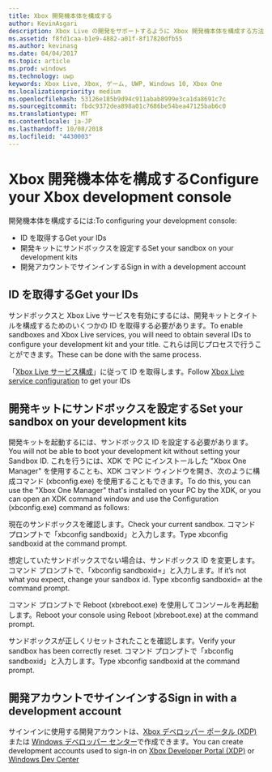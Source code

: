 ```yaml
---
title: Xbox 開発機本体を構成する
author: KevinAsgari
description: Xbox Live の開発をサポートするように Xbox 開発機本体を構成する方法について説明します。
ms.assetid: f8fd1caa-b1e9-4882-a01f-8f17820dfb55
ms.author: kevinasg
ms.date: 04/04/2017
ms.topic: article
ms.prod: windows
ms.technology: uwp
keywords: Xbox Live, Xbox, ゲーム, UWP, Windows 10, Xbox One
ms.localizationpriority: medium
ms.openlocfilehash: 53126e185b9d94c911abab8999e3ca1da8691c7c
ms.sourcegitcommit: fbdc9372dea898a01c7686be54bea47125bab6c0
ms.translationtype: MT
ms.contentlocale: ja-JP
ms.lasthandoff: 10/08/2018
ms.locfileid: "4430003"
---
```

# <a name="configure-your-xbox-development-console"></a><span data-ttu-id="5bd58-104">Xbox 開発機本体を構成する</span><span class="sxs-lookup"><span data-stu-id="5bd58-104">Configure your Xbox development console</span></span>

<span data-ttu-id="5bd58-105">開発機本体を構成するには:</span><span class="sxs-lookup"><span data-stu-id="5bd58-105">To configuring your development console:</span></span>
- <span data-ttu-id="5bd58-106">ID を取得する</span><span class="sxs-lookup"><span data-stu-id="5bd58-106">Get your IDs</span></span>
- <span data-ttu-id="5bd58-107">開発キットにサンドボックスを設定する</span><span class="sxs-lookup"><span data-stu-id="5bd58-107">Set your sandbox on your development kits</span></span>
- <span data-ttu-id="5bd58-108">開発アカウントでサインインする</span><span class="sxs-lookup"><span data-stu-id="5bd58-108">Sign in with a development account</span></span>

## <a name="get-your-ids"></a><span data-ttu-id="5bd58-109">ID を取得する</span><span class="sxs-lookup"><span data-stu-id="5bd58-109">Get your IDs</span></span>
<span data-ttu-id="5bd58-110">サンドボックスと Xbox Live サービスを有効にするには、開発キットとタイトルを構成するためのいくつかの ID を取得する必要があります。</span><span class="sxs-lookup"><span data-stu-id="5bd58-110">To enable sandboxes and Xbox Live services, you will need to obtain several IDs to configure your development kit and your title.</span></span> <span data-ttu-id="5bd58-111">これらは同じプロセスで行うことができます。</span><span class="sxs-lookup"><span data-stu-id="5bd58-111">These can be done with the same process.</span></span>

<span data-ttu-id="5bd58-112">「[Xbox Live サービス構成](../xbox-live-service-configuration.md)」に従って ID を取得します。</span><span class="sxs-lookup"><span data-stu-id="5bd58-112">Follow [Xbox Live service configuration](../xbox-live-service-configuration.md) to get your IDs</span></span>

## <a name="set-your-sandbox-on-your-development-kits"></a><span data-ttu-id="5bd58-113">開発キットにサンドボックスを設定する</span><span class="sxs-lookup"><span data-stu-id="5bd58-113">Set your sandbox on your development kits</span></span>
<span data-ttu-id="5bd58-114">開発キットを起動するには、サンドボックス ID を設定する必要があります。</span><span class="sxs-lookup"><span data-stu-id="5bd58-114">You will not be able to boot your development kit without setting your Sandbox ID.</span></span> <span data-ttu-id="5bd58-115">これを行うには、XDK で PC にインストールした "Xbox One Manager" を使用することも、XDK コマンド ウィンドウを開き、次のように構成コマンド (xbconfig.exe) を使用することもできます。</span><span class="sxs-lookup"><span data-stu-id="5bd58-115">To do this, you can use the "Xbox One Manager" that's installed on your PC by the XDK, or you can open an XDK command window and use the Configuration (xbconfig.exe) command as follows:</span></span>

<span data-ttu-id="5bd58-116">現在のサンドボックスを確認します。</span><span class="sxs-lookup"><span data-stu-id="5bd58-116">Check your current sandbox.</span></span> <span data-ttu-id="5bd58-117">コマンド プロンプトで「xbconfig sandboxid」と入力します。</span><span class="sxs-lookup"><span data-stu-id="5bd58-117">Type xbconfig sandboxid at the command prompt.</span></span>

<span data-ttu-id="5bd58-118">想定していたサンドボックスでない場合は、サンドボックス ID を変更します。コマンド プロンプトで、「xbconfig sandboxid=<your sandbox id>」と入力します。</span><span class="sxs-lookup"><span data-stu-id="5bd58-118">If it’s not what you expect, change your sandbox id. Type xbconfig sandboxid=<your sandbox id> at the command prompt.</span></span>

<span data-ttu-id="5bd58-119">コマンド プロンプトで Reboot (xbreboot.exe) を使用してコンソールを再起動します。</span><span class="sxs-lookup"><span data-stu-id="5bd58-119">Reboot your console using Reboot (xbreboot.exe) at the command prompt.</span></span>

<span data-ttu-id="5bd58-120">サンドボックスが正しくリセットされたことを確認します。</span><span class="sxs-lookup"><span data-stu-id="5bd58-120">Verify your sandbox has been correctly reset.</span></span> <span data-ttu-id="5bd58-121">コマンド プロンプトで「xbconfig sandboxid」と入力します。</span><span class="sxs-lookup"><span data-stu-id="5bd58-121">Type xbconfig sandboxid at the command prompt.</span></span>

## <a name="sign-in-with-a-development-account"></a><span data-ttu-id="5bd58-122">開発アカウントでサインインする</span><span class="sxs-lookup"><span data-stu-id="5bd58-122">Sign in with a development account</span></span>

<span data-ttu-id="5bd58-123">サインインに使用する開発アカウントは、[Xbox デベロッパー ポータル (XDP)](https://xdp.xboxlive.com/User/Contact/MyAccess?selectedMenu=devaccounts) または [Windows デベロッパー センター](https://developer.microsoft.com/en-us/windows)で作成できます。</span><span class="sxs-lookup"><span data-stu-id="5bd58-123">You can create development accounts used to sign-in on [Xbox Developer Portal (XDP)](https://xdp.xboxlive.com/User/Contact/MyAccess?selectedMenu=devaccounts) or [Windows Dev Center](https://developer.microsoft.com/en-us/windows)</span></span>

